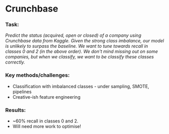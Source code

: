 # Crunchbase

### Task:

*Predict the status (acquired, open or closed) of a company using Crunchbase data from Kaggle. Given the strong class imbalance, our model is unlikely to surpass the baseline. We want to tune towards recall in classes 0 and 2 (in the above order). We don't mind missing out on some companies, but when we classify, we want to be classify these classes correctly.*

### Key methods/challenges:

- Classification with imbalanced classes - under sampling, SMOTE, pipelines
- Creative-ish feature engineering

### Results:

- ~60% recall in classes 0 and 2.
- Will need more work to optimise!